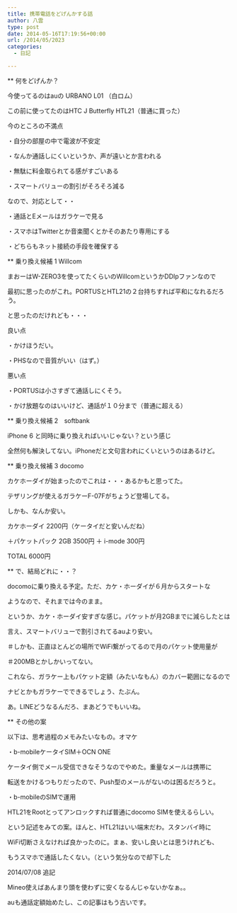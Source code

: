 ```yaml
---
title: 携帯電話をどげんかする話
author: 八雲
type: post
date: 2014-05-16T17:19:56+00:00
url: /2014/05/2023
categories:
  - 日記

---
```

** 何をどげんか？
  
今使ってるのはauの URBANO L01 （白ロム）
  
この前に使ってたのはHTC J Butterfly HTL21（普通に買った）
  
今のところの不満点
  
・自分の部屋の中で電波が不安定
  
・なんか通話しにくいというか、声が遠いとか言われる
  
・無駄に料金取られてる感がすごいある
  
・スマートバリューの割引がそろそろ減る

なので、対応として・・
  
・通話とEメールはガラケーで見る
  
・スマホはTwitterとか音楽聞くとかそのあたり専用にする
  
・どちらもネット接続の手段を確保する

** 乗り換え候補 1 Willcom
  
まおーはW-ZERO3を使ってたくらいのWillcomというかDDIpファンなので
  
最初に思ったのがこれ。PORTUSとHTL21の２台持ちすれば平和になれるだろう。
  
と思ったのだけれども・・・

良い点
  
・かけほうだい。
  
・PHSなので音質がいい（はず。）
  
悪い点
  
・PORTUSは小さすぎて通話しにくそう。
  
・かけ放題なのはいいけど、通話が１０分まで（普通に超える）

** 乗り換え候補 2　softbank
  
iPhone 6 と同時に乗り換えればいいじゃない？という感じ
  
全然何も解決してない。iPhoneだと文句言われにくいというのはあるけど。

** 乗り換え候補 3 docomo
  
カケホーダイが始まったのでこれは・・・あるかもと思ってた。
  
テザリングが使えるガラケーF-07Fがちょうど登場してる。
  
しかも、なんか安い。
  
カケホーダイ 2200円（ケータイだと安いんだね）
  
＋パケットパック 2GB 3500円 ＋ i-mode 300円
  
TOTAL 6000円

** で、結局どれに・・？
  
docomoに乗り換える予定。ただ、カケ・ホーダイが６月からスタートな
  
ようなので、それまでは今のまま。
  
というか、カケ・ホーダイ安すぎな感じ。パケットが月2GBまでに減らしたとは
  
言え、スマートバリューで割引されてるauより安い。
  
＃しかも、正直ほとんどの場所でWiFi繋がってるので月のパケット使用量が
  
＃200MBとかしかいってない。

これなら、ガラケー上もパケット定額（みたいなもん）のカバー範囲になるので
  
ナビとかもガラケーでできるでしょう、たぶん。
  
あ。LINEどうなるんだろ、まあどうでもいいね。

** その他の案
  
以下は、思考過程のメモみたいなもの。オマケ
  
・b-mobileケータイSIM＋OCN ONE
  
ケータイ側でメール受信できなそうなのでやめた。重量なメールは携帯に
  
転送をかけるつもりだったので、Push型のメールがないのは困るだろうと。

・b-mobileのSIMで運用
  
HTL21をRootとってアンロックすれば普通にdocomo SIMを使えるらしい。
  
という記述をみての案。ほんと、HTL21はいい端末だわ。スタンバイ時に
  
WiFi切断さえなければ良かったのに。まぁ、安いし良いとは思うけれども、
  
もうスマホで通話したくない。（という気分なので却下した

2014/07/08 追記
  
Mineo使えばあんまり頭を使わずに安くなるんじゃないかなぁ。。
  
auも通話定額始めたし、この記事はもう古いです。